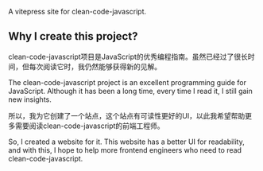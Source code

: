 A vitepress site for clean-code-javascript.

## Why I create this project?

clean-code-javascript项目是JavaScript的优秀编程指南。虽然已经过了很长时间，但每次阅读它时，我仍然能够获得新的见解。

The clean-code-javascript project is an excellent programming guide for JavaScript. Although it has been a long time, every time I read it, I still gain new insights.

所以，我为它创建了一个站点，这个站点有可读性更好的UI，以此我希望帮助更多需要阅读clean-code-javascript的前端工程师。

So, I created a website for it. This website has a better UI for readability, and with this, I hope to help more frontend engineers who need to read clean-code-javascript.
